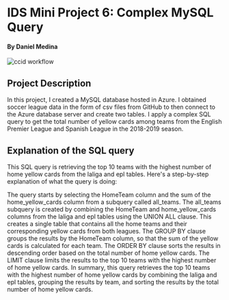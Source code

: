# IDS Mini Project 6: Complex MySQL Query

#### By Daniel Medina
![ccid workflow](https://github.com/medinardaniel/ids706-miniproj-5/actions/workflows/cicd.yml/badge.svg)

## Project Description
In this project, I created a MySQL database hosted in Azure. I obtained soccer league data in the form of csv files
from GitHub to then connect to the Azure database server and create two tables. I apply a complex SQL query to get
the total number of yellow cards among teams from the English Premier League and Spanish League in the 2018-2019
season.

## Explanation of the SQL query

This SQL query is retrieving the top 10 teams with the highest number of home yellow cards from the laliga and epl tables. Here's a step-by-step explanation of what the query is doing:

The query starts by selecting the HomeTeam column and the sum of the home_yellow_cards column from a subquery called all_teams.
The all_teams subquery is created by combining the HomeTeam and home_yellow_cards columns from the laliga and epl tables using the UNION ALL clause. This creates a single table that contains all the home teams and their corresponding yellow cards from both leagues.
The GROUP BY clause groups the results by the HomeTeam column, so that the sum of the yellow cards is calculated for each team.
The ORDER BY clause sorts the results in descending order based on the total number of home yellow cards.
The LIMIT clause limits the results to the top 10 teams with the highest number of home yellow cards.
In summary, this query retrieves the top 10 teams with the highest number of home yellow cards by combining the laliga and epl tables, grouping the results by team, and sorting the results by the total number of home yellow cards.

